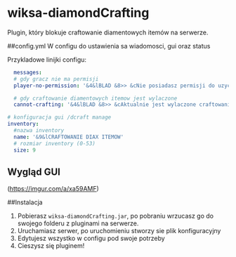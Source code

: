 # wiksa-diamondCrafting

Plugin, który blokuje craftowanie diamentowych itemów na serwerze.

##config.yml
W configu do ustawienia sa wiadomosci, gui oraz status

Przykladowe linijki configu:
```yml
  messages:
  # gdy gracz nie ma permisji
  player-no-permission: '&4&lBLAD &8>> &cNie posiadasz permisji do uzycia tej komendy!'

  # gdy craftowanie diamentowych itemow jest wylaczone
  cannot-crafting: '&4&lBLAD &8>> &cAktualnie jest wylaczone craftowanie diamentowych przedmiotow!'

# konfiguracja gui /dcraft manage
inventory:
  #nazwa inventory
  name: '&9&lCRAFTOWANIE DIAX ITEMOW'
  # rozmiar inventory (0-53)
  size: 9

```

## Wygląd GUI

(https://imgur.com/a/xa59AMF)

##Instalacja
1. Pobierasz `wiksa-diamondCrafting.jar`, po pobraniu wrzucasz go do swojego folderu z pluginami na serwerze.
2. Uruchamiasz serwer, po uruchomieniu stworzy sie plik konfiguracyjny
3. Edytujesz wszystko w configu pod swoje potrzeby
4. Cieszysz się pluginem!
